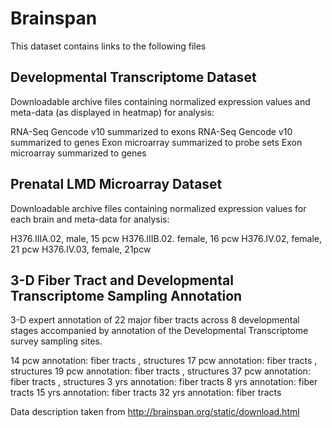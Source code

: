 # Brainspan

This dataset contains links to the following files

## Developmental Transcriptome Dataset

Downloadable archive files containing normalized expression values and meta-data (as displayed in heatmap) for analysis:

RNA-Seq Gencode v10 summarized to exons
RNA-Seq Gencode v10 summarized to genes
Exon microarray summarized to probe sets
Exon microarray summarized to genes

## Prenatal LMD Microarray Dataset

Downloadable archive files containing normalized expression values for each brain and meta-data for analysis:

H376.IIIA.02, male, 15 pcw
H376.IIIB.02. female, 16 pcw
H376.IV.02, female, 21 pcw
H376.IV.03, female, 21pcw


## 3-D Fiber Tract and Developmental Transcriptome Sampling Annotation

3-D expert annotation of 22 major fiber tracts across 8 developmental stages accompanied by annotation of the Developmental Transcriptome survey sampling sites.

14 pcw annotation: fiber tracts , structures
17 pcw annotation: fiber tracts , structures
19 pcw annotation: fiber tracts , structures
37 pcw annotation: fiber tracts , structures
3 yrs annotation: fiber tracts
8 yrs annotation: fiber tracts
15 yrs annotation: fiber tracts
32 yrs annotation: fiber tracts


Data description taken from http://brainspan.org/static/download.html
